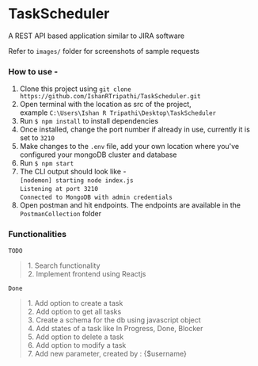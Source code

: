 # TaskScheduler
A REST API based application similar to JIRA software

Refer to `images/` folder for screenshots of sample requests

### How to use -
1. Clone this project using ```git clone https://github.com/IshanRTripathi/TaskScheduler.git```
2. Open terminal with the location as src of the project, <br>example `C:\Users\Ishan R Tripathi\Desktop\TaskScheduler`
3. Run ```$ npm install``` to install dependencies
4. Once installed, change the port number if already in use, currently it is set to `3210`
5. Make changes to the `.env` file, add your own location where you've configured your mongoDB cluster and database
6. Run ```$ npm start```
7. The CLI output should look like - <br>
   `[nodemon] starting node index.js`<br>
   `Listening at port 3210`<br>
   `Connected to MongoDB with admin credentials`<br>
8. Open postman and hit endpoints. The endpoints are available in the `PostmanCollection` folder

### Functionalities

`TODO`
<blockquote contenteditable="false">
1. Search functionality <br>
2. Implement frontend using Reactjs <br>
</blockquote>

`Done`
<blockquote contenteditable="false">
1. Add option to create a task <br>
2. Add option to get all tasks <br>
3. Create a schema for the db using javascript object <br>
4. Add states of a task like In Progress, Done, Blocker <br>
5. Add option to delete a task <br>
6. Add option to modify a task <br> 
7. Add new parameter, created by : {$username} <br>
</blockquote>
